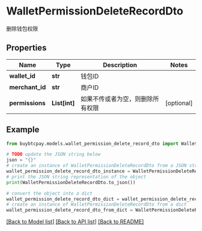 # WalletPermissionDeleteRecordDto

删除钱包权限

## Properties

Name | Type | Description | Notes
------------ | ------------- | ------------- | -------------
**wallet_id** | **str** | 钱包ID | 
**merchant_id** | **str** | 商户ID | 
**permissions** | **List[int]** | 如果不传或者为空，则删除所有权限 | [optional] 

## Example

```python
from buybtcpay.models.wallet_permission_delete_record_dto import WalletPermissionDeleteRecordDto

# TODO update the JSON string below
json = "{}"
# create an instance of WalletPermissionDeleteRecordDto from a JSON string
wallet_permission_delete_record_dto_instance = WalletPermissionDeleteRecordDto.from_json(json)
# print the JSON string representation of the object
print(WalletPermissionDeleteRecordDto.to_json())

# convert the object into a dict
wallet_permission_delete_record_dto_dict = wallet_permission_delete_record_dto_instance.to_dict()
# create an instance of WalletPermissionDeleteRecordDto from a dict
wallet_permission_delete_record_dto_from_dict = WalletPermissionDeleteRecordDto.from_dict(wallet_permission_delete_record_dto_dict)
```
[[Back to Model list]](../README.md#documentation-for-models) [[Back to API list]](../README.md#documentation-for-api-endpoints) [[Back to README]](../README.md)


